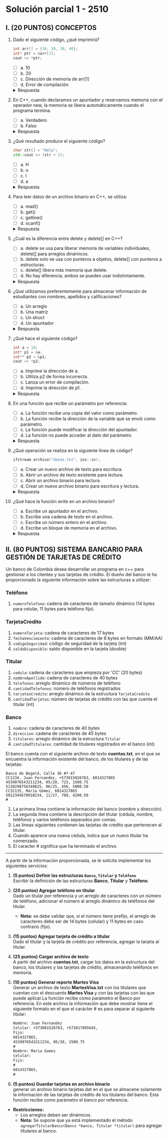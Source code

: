 # Solución parcial 1 - 2510

## I. (20 PUNTOS) CONCEPTOS  

1. Dado el siguiente código, ¿qué imprimirá?  
   ```cpp
   int arr[] = {10, 20, 30, 40};  
   int* ptr = &arr[1];  
   cout << *ptr;
   ```
	- [ ] a. 10
	- [ ] b. 20
	- [ ] c. Dirección de memoria de arr[1]
	- [ ] d. Error de compilación

   <details>
       <summary>Respuesta</summary>
       Opción (b). `ptr` apunta a `arr[1]`, que tiene el valor `20`.
   </details>  


2.	En C++, cuando declaramos un apuntador y reservamos memoria con el operador new, la memoria se libera automáticamente cuando el programa termina.
	- [ ] a. Verdadero
	- [ ] b. Falso

    <details>
        <summary>Respuesta</summary>
        Opción (b). La memoria reservada con `new` debe liberarse manualmente con `delete`.
    </details>  



3.	¿Qué resultado produce el siguiente código?
    ```cpp
    char str[] = "Hola";  
    std::cout << (str + 2);
    ```
	- [ ] a. H
	- [ ] b. o
	- [ ] c. l
	- [ ] d. a

    <details>
        <summary>Respuesta</summary>
        Opción (c). `str + 2` apunta al tercer carácter, que es `"l"`.
    </details>  



4.	Para leer datos de un archivo binario en C++, se utiliza:
    - [ ] a. read()
    - [ ] b. get()
    - [ ] c. getline()
    - [ ] d. scanf()

    <details>
        <summary>Respuesta</summary>
        Opción (a). `read()` es la función adecuada para leer archivos binarios.
    </details>  



5.	¿Cuál es la diferencia entre delete y delete[] en C++?
    - [ ] a. delete se usa para liberar memoria de variables individuales, delete[] para arreglos dinámicos.
    - [ ] b. delete solo se usa con punteros a objetos, delete[] con punteros a estructuras.
    - [ ] c. delete[] libera más memoria que delete.
    - [ ] d. No hay diferencia, ambos se pueden usar indistintamente.

    <details>
        <summary>Respuesta</summary>
        Opción (a). `delete` se usa para una sola variable, `delete[]` para arreglos dinámicos.
    </details>  



6.	¿Qué utilizamos preferentemente para almacenar información de estudiantes con nombres, apellidos y calificaciones?
    - [ ] a. Un arreglo
    - [ ] b. Una matriz
    - [ ] c. Un struct
    - [ ] d. Un apuntador

    <details>
        <summary>Respuesta</summary>
        Opción (c). `struct` permite agrupar distintos tipos de datos en una sola estructura.
    </details>  



7.	¿Qué hace el siguiente código?
    ```cpp
    int a = 10;  
    int* p1 = &a;  
    int** p2 = &p1;  
    cout << *p2;
    ```

	- [ ] a. Imprime la dirección de a.
	- [ ] b. Utiliza p2 de forma incorrecta.
	- [ ] c. Lanza un error de compilación.
	- [ ] d. Imprime la dirección de p1.

    <details>
        <summary>Respuesta</summary>
        Opción (a). Imprime la dirección de a
        
        `p2` apunta a `p1`, que a su vez apunta a `a`.

        | variable | valor almacenado |
        |----------|------------------|
        | p2       | dirección de p1  |
        | p1       | dirección de a   |
        | a        | 10               |

        Si imprimimos '*p2', se imprime el valor almacenado por p1, que es la dirección de 'a'.
    </details>  



8.	En una función que recibe un parámetro por referencia:
    - [ ] a. La función recibe una copia del valor como parámetro.
    - [ ] b. La función recibe la dirección de la variable que se envió como parámetro.
    - [ ] c. La función puede modificar la dirección del apuntador.
    - [ ] d. La función no puede acceder al dato del parámetro.

    <details>
        <summary>Respuesta</summary>
        Opción (b). En paso por referencia, la función recibe la dirección de la variable original.
    </details>  



9.	¿Qué operación se realiza en la siguiente línea de código?
    ```cpp
    ifstream archivo("datos.txt", ios::in);
    ```
	- [ ] a. Crear un nuevo archivo de texto para escritura.
	- [ ] b. Abrir un archivo de texto existente para lectura.
	- [ ] c. Abrir un archivo binario para lectura.
	- [ ] d. Crear un nuevo archivo binario para escritura y lectura.

    <details>
        <summary>Respuesta</summary>
        Opción (b). `ifstream` con `ios::in` abre un archivo de texto para lectura.
    </details>  

10.	¿Qué hace la función write en un archivo binario?

	- [ ] a. Escribe un apuntador en el archivo.
	- [ ] b. Escribe una cadena de texto en el archivo.
	- [ ] c. Escribe un número entero en el archivo.
	- [ ] d. Escribe un bloque de memoria en el archivo.
    <details>
       <summary>Respuesta</summary>
       Opción (d). `write()` escribe un bloque de memoria en un archivo binario.
   </details>  

## II. (80 PUNTOS) SISTEMA BANCARIO PARA GESTIÓN DE TARJETAS DE CRÉDITO  

Un banco de Colombia desea desarrollar un programa en c++ para gestionar a los clientes y sus tarjetas de crédito.  El dueño del banco le ha proporcionado la siguiente información sobre las estructuras a utilizar:  

### **Teléfono**  

1) `numeroTelefono`: cadena de caracteres de tamaño dinámico (14 bytes para celular, 11 bytes para teléfono fijo).

### **TarjetaCredito**

1) `numeroTarjeta`: cadena de caracteres de 17 bytes  
2) `fechaVencimiento`: cadena de caracteres de 6 bytes en formato (MM/AA)  
3) `codigoSeguridad`: código de seguridad de la tarjeta (int)  
4) `saldoDisponible`: saldo disponible en la tarjeta (double)  

### **Titular**

1) `cedula`: cadena de caracteres que empieza por 'CC' (20 bytes)  
2) `nombreApellido`: cadena de caracteres de 40 bytes  
3) `telefonos`: arreglo dinámico de números de teléfono  
4) `cantidadTelefonos`: número de teléfonos registrados 
5) `tarjetasCredito`: arreglo dinámico de la estructura `TarjetaCredito`  
6) `cantidadTarjetas`: número de tarjetas de crédito con las que cuenta el titular (int)

### **Banco**

1) `nombre`: cadena de caracteres de 40 bytes  
2) `direccion`: cadena de caracteres de 45 bytes  
3) `titulares`: arreglo dinámico de la estructura `Titular`  
4) `cantidadTitulares`: cantidad de titulares registrados en el banco (int)

El banco cuenta con el siguiente archivo de texto **cuentas.txt**, en el que se encuentra la información existente del banco, de los titulares y de las tarjetas:  

``` csv
Banco de Bogotá, Calle 36 #7-47
CC1234, Juan Fernandez, +573015026783, 6014327865
4539876543211234, 05/28, 723, 1500.75
5130298756349825, 06/25, 456, 5000.50
CC32135, Maria Gómez, 6014327865
5012345678910234, 11/27, 789, 4200.50
#
```

1) La primera línea contiene la información del banco (nombre y dirección).  
2) La segunda línea contiene la descripción del titular (cédula, nombre, teléfono) y varios teléfonos separados por comas.  
3) Las líneas siguientes contienen las tarjetas de crédito que pertenecen al titular.  
4) Cuando aparece una nueva cédula, indica que un nuevo titular ha comenzado.
5) El caracter # significa que ha terminado el archivo.

---

A partir de la información proporcionada, se le solicita implementar los siguientes servicios:

1. **(5 puntos) Definir las estructuras `Banco`, `Titular` y `Teléfono`**  
   Escribir la definición de las estructuras **Banco**, **Titular** y **Teléfono**.  

2. **(20 puntos) Agregar teléfono en titular**  
   Dado un titular por referencia y un arreglo de caracteres con un número de teléfono, adicionar el número al arreglo dinámico de teléfonos del titular.  
   - **Nota:** se debe validar que, si el número tiene prefijo, el arreglo de caracteres debe ser de 14 bytes (celular) y 11 bytes en caso contrario (fijo).

3. **(15 puntos) Agregar tarjeta de crédito a titular**  
   Dado el titular y la tarjeta de crédito por referencia, agregar la tarjeta al titular.  

4. **(25 puntos) Cargar archivo de texto**  
   A partir del archivo **cuentas.txt**, cargar los datos en la estructura del banco, los titulares y las tarjetas de crédito, almacenando teléfonos en memoria.  

5. **(10 puntos) Generar reporte Martes Visa**  
   Generar un archivo de texto **MartesVisa.txt** con los titulares que cuentan con el descuento **Martes Visa** y con las tarjetas con las que puede aplicar.La función recibe como parámetro el Banco por referencia. En este archivo la información que debe mostrar tiene el siguiente formato en el que el carácter # es para separar al siguiente titular:

    ``` txt
    Nombre: Juan Fernandez
    Celular: +573001526783, +573017895645,
    Fijo:
    6014327865,
    4539876543211234, 05/28, 1500.75
    #
    Nombre: Maria Gomez
    Celular:
    Fijo:
    #
    6014327865,
    #
    ```

6. **(5 puntos) Guardar tarjetas en archivo binario**  
generar un archivo binario tarjetas.dat en el que se almacene solamente la información de las tarjetas de crédito de los titulares del banco. Esta función recibe como parámetro el banco por referencia.

- **Restricciones:**
  - Los arreglos deben ser dinámicos.
  - **Nota:** Se supone que ya está implementado el método `agregarTitularBanco(Banco *banco, Titular *titular)` para agregar titulares al banco.  
